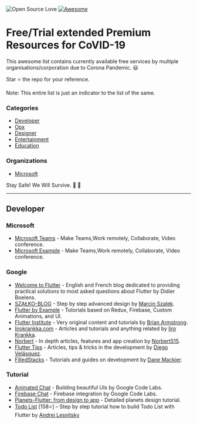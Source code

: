 ![Open Source Love](https://badges.frapsoft.com/os/v2/open-source.svg?v=103)    [![Awesome](https://awesome.re/badge-flat.svg)](https://awesome.re)

# Free/Trial extended Premium Resources for CoVID-19

This awesome list contains currently available free services by multiple organisations/corporation due to Corona Pandemic. :smiley: <br>


Star :star: the repo for your reference.

Note: This entire list is just an indicator to the list of the same. <br>

### Categories

* [Developer](#Dev)
* [Opx](#Opx)
* [Designer](#designer)
* [Entertainment](#Entertainment)
* [Education](#Edu)

### Organizations

* [Microsoft](#MS)
<!-- * [Google](#stickers-page_facing_up)
* [Zoho](#devices-iphone)
* [Zoom](#misc-gift) -->

Stay Safe! We Will Survive. :gift: :gift:

---





## Developer

### Microsoft

- [Microsoft Teams](https://products.office.com/en-us/microsoft-teams/work-remotely)  - Make Teams,Work remotely, Collaborate, Video conference.
- [Microsoft Example](https://medium.com/flutter-io/building-beautiful-flexible-user-interfaces-with-flutter-material-theming-and-official-material-13ae9279ef19)  - Make Teams,Work remotely, Collaborate, Video conference.


### Google

- [Welcome to Flutter](https://didierboelens.com) - English and French blog dedicated to providing practical solutions to most asked questions about Flutter by Didier Boelens.
- [SZAŁKO-BLOG](https://marcinszalek.pl/) - Step by step advanced design by [Marcin Szalek](https://marcinszalek.pl).
- [Flutter by Example](https://flutterbyexample.com/) - Tutorials based on Redux, Firebase, Custom Animations, and UI.
- [Flutter Institute](https://flutter.institute/) - Very original content and tutorials by [Brian Armstrong](https://twitter.com/flutterinst).
- [Iirokrankka.com](https://iirokrankka.com/) - Articles and tutorials and anything related by [Iiro Krankka](https://twitter.com/koorankka).
- [Norbert](https://medium.com/@norbertkozsir) - In depth articles, features and app creation by [Norbert515](https://github.com/Norbert515).
- [Flutter Tips](https://medium.com/@diegoveloper) - Articles, tips & tricks in the development by [Diego Velásquez](https://twitter.com/diegoveloper).
- [FilledStacks](https://www.filledstacks.com/) - Tutorials and guides on development by [Dane Mackier](https://www.instagram.com/filledstacks/).

### Tutorial

- [Animated Chat](https://codelabs.developers.google.com/codelabs/flutter/#0) - Building beautiful UIs by Google Code Labs.
- [Firebase Chat](https://codelabs.developers.google.com/codelabs/flutter-firebase/#0) - Firebase integration by Google Code Labs.
- [Planets-Flutter: from design to app](http://sergiandreplace.com/2017/09/planets-flutter-from-design-to-app) - Detailed planets design tutorial.
- [Todo List](https://github.com/lesnitsky/todolist_flutter) [158⭐] – Step by step tutorial how to build Todo List with Flutter by [Andrei Lesnitsky](https://twitter.com/lesnitsky_a)